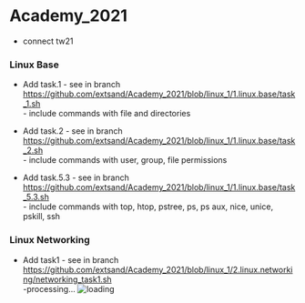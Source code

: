 # Academy_2021
- connect tw21


### Linux Base

- Add task.1 - see in branch https://github.com/extsand/Academy_2021/blob/linux_1/1.linux.base/task_1.sh
    <br>- include commands with file and directories 

- Add task.2 - see in branch https://github.com/extsand/Academy_2021/blob/linux_1/1.linux.base/task_2.sh
    <br>- include commands with user, group, file permissions

- Add task.5.3 - see in branch https://github.com/extsand/Academy_2021/blob/linux_1/1.linux.base/task_5.3.sh
    <br>- include commands with top, htop, pstree, ps, ps aux, nice, unice, pskill, ssh

### Linux Networking
- Add task1 - see in branch https://github.com/extsand/Academy_2021/blob/linux_1/2.linux.networking/networking_task1.sh
    <br>-processing... ![loading](https://i.pinimg.com/originals/49/23/29/492329d446c422b0483677d0318ab4fa.gif)

    
